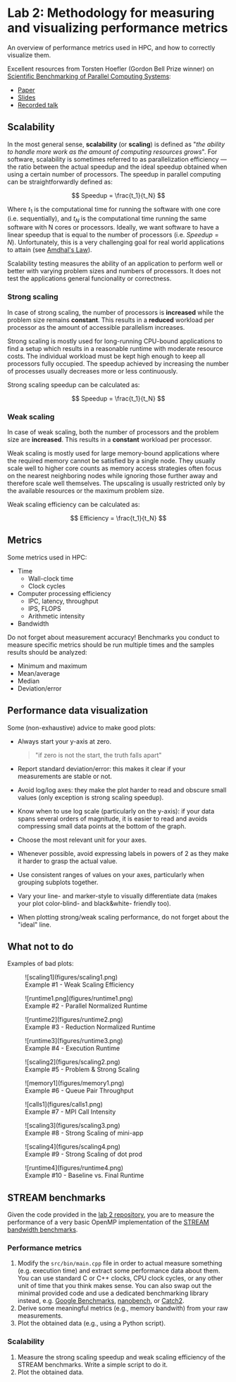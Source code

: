 # Lab 2: Methodology for measuring and visualizing performance metrics

An overview of performance metrics used in HPC, and how to correctly visualize them.

Excellent resources from Torsten Hoefler (Gordon Bell Prize winner) on [Scientific Benchmarking of Parallel Computing Systems](https://htor.inf.ethz.ch/publications/index.php?pub=222):

- [Paper](https://htor.inf.ethz.ch/publications/img/hoefler-scientific-benchmarking.pdf)
- [Slides](https://htor.inf.ethz.ch/publications/img/hoefler-scientific-benchmarking_slides.pdf)
- [Recorded talk](https://www.youtube.com/watch?v=HwEpXIWAWTU)

## Scalability

In the most general sense, **scalability** (or **scaling**) is defined as "_the ability to handle more work as the amount of computing resources grows_". For software, scalability is sometimes referred to as parallelization
efficiency — the ratio between the actual speedup and the ideal speedup obtained when using a certain number of
processors. The speedup in parallel computing can be straightforwardly defined as:

$$
Speedup = \frac{t_1}{t_N}
$$

Where $t_1$ is the computational time for running the software with one core (i.e. sequentially), and $t_N$ is the
computational time running the same software with N cores or processors. Ideally, we want software to have a linear
speedup that is equal to the number of processors (i.e. $Speedup = N$). Unfortunately, this is a very challenging goal
for real world applications to attain (see [Amdhal's Law](https://en.wikipedia.org/wiki/Amdahl's_law)).

Scalability testing measures the ability of an application to perform well or better with varying problem sizes and
numbers of processors. It does not test the applications general funcionality or correctness.


### Strong scaling

In case of strong scaling, the number of processors is **increased** while the problem size remains **constant**. This results in a **reduced** workload per processor as the amount of accessible parallelism increases.

Strong scaling is mostly used for long-running CPU-bound applications to find a setup which results in a reasonable
runtime with moderate resource costs. The individual workload must be kept high enough to keep all processors fully
occupied. The speedup achieved by increasing the number of processes usually decreases more or less continuously.

Strong scaling speedup can be calculated as:

$$
Speedup = \frac{t_1}{t_N}
$$


### Weak scaling

In case of weak scaling, both the number of processors and the problem size are **increased**. This results in a
**constant** workload per processor.

Weak scaling is mostly used for large memory-bound applications where the required memory cannot be satisfied by a
single node. They usually scale well to higher core counts as memory access strategies often focus on the nearest
neighboring nodes while ignoring those further away and therefore scale well themselves. The upscaling is usually
restricted only by the available resources or the maximum problem size.

Weak scaling efficiency can be calculated as:


$$
Efficiency = \frac{t_1}{t_N}
$$

## Metrics

Some metrics used in HPC:

- Time
  - Wall-clock time
  - Clock cycles
- Computer processing efficiency
  - IPC, latency, throughput
  - IPS, FLOPS
  - Arithmetic intensity
- Bandwidth

Do not forget about measurement accuracy! Benchmarks you conduct to measure specific metrics should be run multiple times and the samples results should be analyzed:

- Minimum and maximum
- Mean/average
- Median
- Deviation/error

## Performance data visualization

Some (non-exhaustive) advice to make good plots:

- Always start your y-axis at zero.
  > "if zero is not the start, the truth falls apart"

- Report standard deviation/error: this makes it clear if your measurements are stable or not.
- Avoid log/log axes: they make the plot harder to read and obscure small values (only exception is strong scaling speedup).
- Know when to use log scale (particularly on the y-axis): if your data spans several orders of magnitude, it is easier to read and avoids compressing small data points at the bottom of the graph.
- Choose the most relevant unit for your axes.
- Whenever possible, avoid expressing labels in powers of 2 as they make it harder to grasp the actual value.
- Use consistent ranges of values on your axes, particularly when grouping subplots together.
- Vary your line- and marker-style to visually differentiate data (makes your plot color-blind- and black&white- friendly too).
- When plotting strong/weak scaling performance, do not forget about the "ideal" line.

## What not to do

Examples of bad plots:

<figure markdown="span">
  ![scaling1](figures/scaling1.png)
  <figcaption>Example #1 - Weak Scaling Efficiency</figcaption>
</figure>

<figure markdown="span">
  ![runtime1.png](figures/runtime1.png)
  <figcaption>Example #2 - Parallel Normalized Runtime</figcaption>
</figure>

<figure markdown="span">
  ![runtime2](figures/runtime2.png)
  <figcaption>Example #3 - Reduction Normalized Runtime</figcaption>
</figure>

<figure markdown="span">
  ![runtime3](figures/runtime3.png)
  <figcaption>Example #4 - Execution Runtime</figcaption>
</figure>

<figure markdown="span">
  ![scaling2](figures/scaling2.png)
  <figcaption>Example #5 - Problem & Strong Scaling</figcaption>
</figure>

<figure markdown="span">
  ![memory1](figures/memory1.png)
  <figcaption>Example #6 - Queue Pair Throughput</figcaption>
</figure>

<figure markdown="span">
  ![calls1](figures/calls1.png)
  <figcaption>Example #7 - MPI Call Intensity</figcaption>
</figure>

<figure markdown="span">
  ![scaling3](figures/scaling3.png)
  <figcaption>Example #8 - Strong Scaling of mini-app</figcaption>
</figure>

<figure markdown="span">
  ![scaling4](figures/scaling4.png)
  <figcaption>Example #9 - Strong Scaling of dot prod</figcaption>
</figure>

<figure markdown="span">
  ![runtime4](figures/runtime4.png)
  <figcaption>Example #10 - Baseline vs. Final Runtime</figcaption>
</figure>


## STREAM benchmarks

Given the code provided in the [lab 2 repository](https://github.com/dssgabriel/TOP-25/tree/main/lab2/stream), you are
to measure the performance of a very basic OpenMP implementation of the [STREAM bandwidth benchmarks](https://cs.virginia.edu/stream/ref.html).

### Performance metrics

1. Modify the `src/bin/main.cpp` file in order to actual measure something (e.g. execution time) and extract some
   performance data about them. You can use standard C or C++ clocks, CPU clock cycles, or any other
   unit of time that you think makes sense. You can also swap out the minimal provided code and use a dedicated
   benchmarking library instead, e.g. [Google Benchmarks](https://github.com/google/benchmark),
   [nanobench](https://github.com/martinus/nanobench), or [Catch2](https://github.com/catchorg/Catch2).
2. Derive some meaningful metrics (e.g., memory bandwith) from your raw measurements.
3. Plot the obtained data (e.g., using a Python script).

### Scalability

1. Measure the strong scaling speedup and weak scaling efficiency of the STREAM benchmarks.
   Write a simple script to do it.
2. Plot the obtained data.
 
